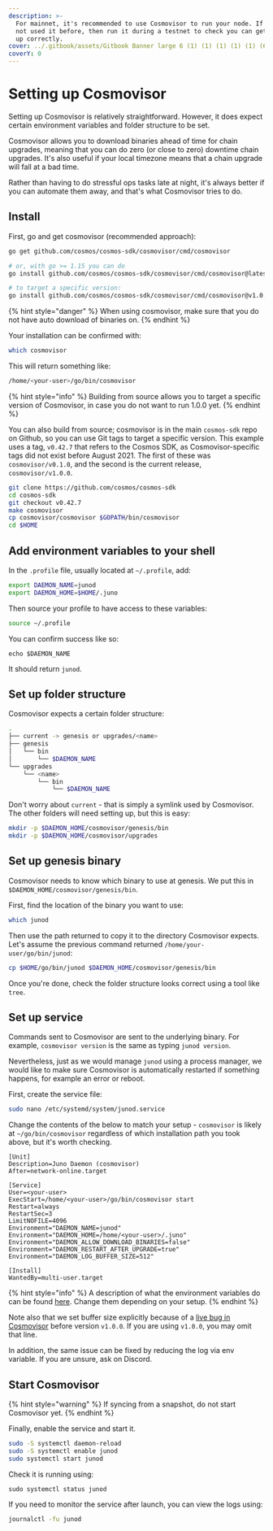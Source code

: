 ```yaml
---
description: >-
  For mainnet, it's recommended to use Cosmovisor to run your node. If you've
  not used it before, then run it during a testnet to check you can get it set
  up correctly.
cover: ../.gitbook/assets/Gitbook Banner large 6 (1) (1) (1) (1) (1) (6).png
coverY: 0
---
```


# Setting up Cosmovisor

Setting up Cosmovisor is relatively straightforward. However, it does expect certain environment variables and folder structure to be set.

Cosmovisor allows you to download binaries ahead of time for chain upgrades, meaning that you can do zero (or close to zero) downtime chain upgrades. It's also useful if your local timezone means that a chain upgrade will fall at a bad time.

Rather than having to do stressful ops tasks late at night, it's always better if you can automate them away, and that's what Cosmovisor tries to do.

## Install

First, go and get cosmovisor (recommended approach):

```bash
go get github.com/cosmos/cosmos-sdk/cosmovisor/cmd/cosmovisor

# or, with go >= 1.15 you can do
go install github.com/cosmos/cosmos-sdk/cosmovisor/cmd/cosmovisor@latest

# to target a specific version:
go install github.com/cosmos/cosmos-sdk/cosmovisor/cmd/cosmovisor@v1.0.0
```

{% hint style="danger" %}
When using cosmovisor, make sure that you do not have auto download of binaries on.
{% endhint %}

Your installation can be confirmed with:

```bash
which cosmovisor
```

This will return something like:

```bash
/home/<your-user>/go/bin/cosmovisor
```

{% hint style="info" %}
Building from source allows you to target a specific version of Cosmovisor, in case you do not want to run 1.0.0 yet.
{% endhint %}

You can also build from source; cosmovisor is in the main `cosmos-sdk` repo on Github, so you can use Git tags to target a specific version. This example uses a tag, `v0.42.7` that refers to the Cosmos SDK, as Cosmovisor-specific tags did not exist before August 2021. The first of these was `cosmovisor/v0.1.0`, and the second is the current release, `cosmovisor/v1.0.0`.

```bash
git clone https://github.com/cosmos/cosmos-sdk
cd cosmos-sdk
git checkout v0.42.7
make cosmovisor
cp cosmovisor/cosmovisor $GOPATH/bin/cosmovisor
cd $HOME
```

## Add environment variables to your shell

In the `.profile` file, usually located at `~/.profile`, add:

```bash
export DAEMON_NAME=junod
export DAEMON_HOME=$HOME/.juno
```

Then source your profile to have access to these variables:

```bash
source ~/.profile
```

You can confirm success like so:

```
echo $DAEMON_NAME
```

It should return `junod`.

## Set up folder structure

Cosmovisor expects a certain folder structure:

```bash
.
├── current -> genesis or upgrades/<name>
├── genesis
│   └── bin
│       └── $DAEMON_NAME
└── upgrades
    └── <name>
        └── bin
            └── $DAEMON_NAME
```

Don't worry about `current` - that is simply a symlink used by Cosmovisor. The other folders will need setting up, but this is easy:

```bash
mkdir -p $DAEMON_HOME/cosmovisor/genesis/bin
mkdir -p $DAEMON_HOME/cosmovisor/upgrades
```

## Set up genesis binary

Cosmovisor needs to know which binary to use at genesis. We put this in `$DAEMON_HOME/cosmovisor/genesis/bin`.

First, find the location of the binary you want to use:

```bash
which junod
```

Then use the path returned to copy it to the directory Cosmovisor expects. Let's assume the previous command returned `/home/your-user/go/bin/junod`:

```bash
cp $HOME/go/bin/junod $DAEMON_HOME/cosmovisor/genesis/bin
```

Once you're done, check the folder structure looks correct using a tool like `tree`.

## Set up service

Commands sent to Cosmovisor are sent to the underlying binary. For example, `cosmovisor version` is the same as typing `junod version`.

Nevertheless, just as we would manage `junod` using a process manager, we would like to make sure Cosmovisor is automatically restarted if something happens, for example an error or reboot.

First, create the service file:

```bash
sudo nano /etc/systemd/system/junod.service
```

Change the contents of the below to match your setup - `cosmovisor` is likely at `~/go/bin/cosmovisor` regardless of which installation path you took above, but it's worth checking.

```
[Unit]
Description=Juno Daemon (cosmovisor)
After=network-online.target

[Service]
User=<your-user>
ExecStart=/home/<your-user>/go/bin/cosmovisor start
Restart=always
RestartSec=3
LimitNOFILE=4096
Environment="DAEMON_NAME=junod"
Environment="DAEMON_HOME=/home/<your-user>/.juno"
Environment="DAEMON_ALLOW_DOWNLOAD_BINARIES=false"
Environment="DAEMON_RESTART_AFTER_UPGRADE=true"
Environment="DAEMON_LOG_BUFFER_SIZE=512"

[Install]
WantedBy=multi-user.target
```

{% hint style="info" %}
A description of what the environment variables do can be found [here](https://docs.cosmos.network/master/run-node/cosmovisor.html). Change them depending on your setup.
{% endhint %}

Note also that we set buffer size explicitly because of a [live bug in Cosmovisor](https://github.com/cosmos/cosmos-sdk/pull/8590) before version `v1.0.0`. If you are using `v1.0.0`, you may omit that line.

In addition, the same issue can be fixed by reducing the log via env variable. If you are unsure, ask on Discord.

## Start Cosmovisor

{% hint style="warning" %}
If syncing from a snapshot, do not start Cosmovisor yet.
{% endhint %}

Finally, enable the service and start it.

```bash
sudo -S systemctl daemon-reload
sudo -S systemctl enable junod
sudo systemctl start junod
```

Check it is running using:

```
sudo systemctl status junod
```

If you need to monitor the service after launch, you can view the logs using:

```bash
journalctl -fu junod
```
